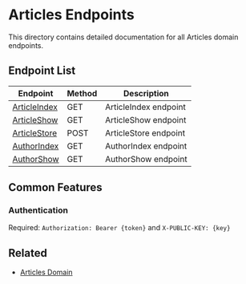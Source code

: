 # Articles Endpoints

This directory contains detailed documentation for all Articles domain endpoints.

## Endpoint List

| Endpoint | Method | Description |
| -------- | ------ | ----------- |
| [ArticleIndex](./ArticleIndex.md) | GET | ArticleIndex endpoint |
| [ArticleShow](./ArticleShow.md) | GET | ArticleShow endpoint |
| [ArticleStore](./ArticleStore.md) | POST | ArticleStore endpoint |
| [AuthorIndex](./AuthorIndex.md) | GET | AuthorIndex endpoint |
| [AuthorShow](./AuthorShow.md) | GET | AuthorShow endpoint |

## Common Features

### Authentication

Required: `Authorization: Bearer {token}` and `X-PUBLIC-KEY: {key}`

## Related

- [Articles Domain](../README.md)
